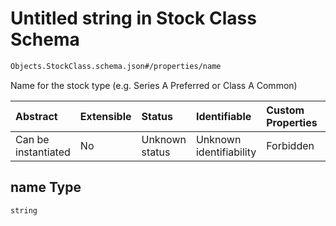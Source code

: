 # Untitled string in Stock Class Schema

```txt
Objects.StockClass.schema.json#/properties/name
```

Name for the stock type (e.g. Series A Preferred or Class A Common)

| Abstract            | Extensible | Status         | Identifiable            | Custom Properties | Additional Properties | Access Restrictions | Defined In                                                                           |
| :------------------ | :--------- | :------------- | :---------------------- | :---------------- | :-------------------- | :------------------ | :----------------------------------------------------------------------------------- |
| Can be instantiated | No         | Unknown status | Unknown identifiability | Forbidden         | Allowed               | none                | [StockClass.schema.json\*](../objects/StockClass.schema.json "open original schema") |

## name Type

`string`
